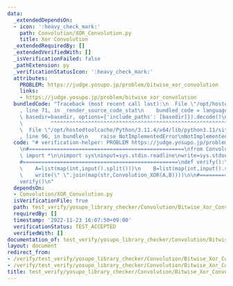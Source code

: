 ```yaml
---
data:
  _extendedDependsOn:
  - icon: ':heavy_check_mark:'
    path: Convolution/XOR_Convolution.py
    title: Xor Convolution
  _extendedRequiredBy: []
  _extendedVerifiedWith: []
  _isVerificationFailed: false
  _pathExtension: py
  _verificationStatusIcon: ':heavy_check_mark:'
  attributes:
    PROBLEM: https://judge.yosupo.jp/problem/bitwise_xor_convolution
    links:
    - https://judge.yosupo.jp/problem/bitwise_xor_convolution
  bundledCode: "Traceback (most recent call last):\n  File \"/opt/hostedtoolcache/Python/3.11.4/x64/lib/python3.11/site-packages/onlinejudge_verify/documentation/build.py\"\
    , line 71, in _render_source_code_stat\n    bundled_code = language.bundle(stat.path,\
    \ basedir=basedir, options={'include_paths': [basedir]}).decode()\n          \
    \         ^^^^^^^^^^^^^^^^^^^^^^^^^^^^^^^^^^^^^^^^^^^^^^^^^^^^^^^^^^^^^^^^^^^^^^^^^^^^^^^^^\n\
    \  File \"/opt/hostedtoolcache/Python/3.11.4/x64/lib/python3.11/site-packages/onlinejudge_verify/languages/python.py\"\
    , line 96, in bundle\n    raise NotImplementedError\nNotImplementedError\n"
  code: "# verification-helper: PROBLEM https://judge.yosupo.jp/problem/bitwise_xor_convolution\n\
    \n#==================================================\nfrom Convolution.XOR_Convolution\
    \ import *\n\nimport sys\ninput=sys.stdin.readline\nwrite=sys.stdout.write\n\n\
    #==================================================\ndef verify():\n    N=int(input())\n\
    \    A=list(map(int,input().split()))\n    B=list(map(int,input().split()))\n\
    \    write(\" \".join(map(str,Convolution_XOR(A,B))))\n\n#==================================================\n\
    verify()\n"
  dependsOn:
  - Convolution/XOR_Convolution.py
  isVerificationFile: true
  path: test_verify/yosupo_library_checker/Convolution/Bitwise_Xor_Convolution.test.py
  requiredBy: []
  timestamp: '2022-11-23 16:07:50+09:00'
  verificationStatus: TEST_ACCEPTED
  verifiedWith: []
documentation_of: test_verify/yosupo_library_checker/Convolution/Bitwise_Xor_Convolution.test.py
layout: document
redirect_from:
- /verify/test_verify/yosupo_library_checker/Convolution/Bitwise_Xor_Convolution.test.py
- /verify/test_verify/yosupo_library_checker/Convolution/Bitwise_Xor_Convolution.test.py.html
title: test_verify/yosupo_library_checker/Convolution/Bitwise_Xor_Convolution.test.py
---
```

